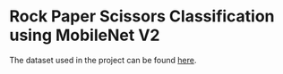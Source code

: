 # Rock Paper Scissors Classification using MobileNet V2

The dataset used in the project can be found [here](https://www.kaggle.com/datasets/drgfreeman/rockpaperscissors).
